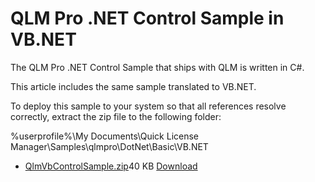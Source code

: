 # QLM Pro .NET Control Sample in VB.NET

The QLM Pro .NET Control Sample that ships with QLM is written in C#.

This article includes the same sample translated to VB.NET.

To deploy this sample to your system so that all references resolve correctly, extract the zip file to the following folder:

&#x20;%userprofile%\My Documents\Quick License Manager\Samples\qlmpro\DotNet\Basic\VB.NET

* [QlmVbControlSample.zip](https://support.soraco.co/hc/en-us/article\_attachments/200122429)40 KB [Download](https://support.soraco.co/hc/en-us/article\_attachments/200122429)
